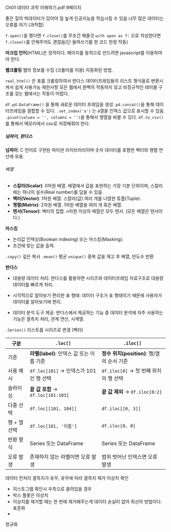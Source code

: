 



Ch01 데이터 과학 이해하기.pdf 9페이지


좋은 질의 빅데이터가 있어야 질 높게 인공지능을 학습시킬 수 있음
너무 많은 데이터는 오류를 야기 (과적합)

`f.open()`을 했다면 `f.close()`를 무조건 해줄것
`with open as f:` 으로 작성한다면 `f.close()`를 안해주어도 괜찮음(단 들여쓰기를 한 코드 한정 작동)


**마크업 언어**(HTML)은 정적이다. 
페이지를 동적으로 만드려면 javascript를 이용하여야 한다. 

**웹크롤링**
웹의 정보를 수집 (크롤러를 이용) 자동화된 방법.

`real_html()` 은 표를 크롤링하여서 판다스 데이터프레임들의 리스트 형식을로 변환시켜서 쉽게 사용가능
제한사항 모든 웹에서 완벽히 작동하지 않고 비정규적인 테이블 구조를 갖는 웹에서는 작동이 어렵다.

`df.pd.DataFrame()` 을 통해 새로운 데이터 프레임을 생성.
`pd.concat()`을 통해 데이터프레임을 결합할 수 있다.
`.set_index('a')` 는 a열을 인덱스 값으로 표시할 수 있음.
`.pivot(values = '', columns = '')`을 통해서 행열을 바꿀 수 있다.
`df.to_csv()`를 통해서 메모리에서 csv로 저장해줘야 한다.

##### 넘파이, 판다스

**넘파이**: C 언어로 구현된 파이썬 라이브러리이며 숫자 데이터를 포함한 벡터와 행렬 연산에 유용.

###### 배열
- **스칼라(Scalar)**: 0차원 배열. 배열에서 값을 표현하는 가장 기본 단위이며, 스칼라에는 하나의 실수(Real  number)를 담을 수 있음.
- **벡터(Vector)**: 1차원 배열. 스칼라(값) 여러 개를 나열한 튜플(Tuple).
- **행렬(Matrix)**: 2차원 배열. 1차원 배열을 여러 개 묶은 배열.
- **텐서(Tensor)**: 벡터의 집합. n차원 이상의 배열은 모두 텐서. (모든 배열은 텐서이다.)

 **마스킹**
-  논리값 인덱싱(Boolean indexing) 또는 마스킹(Masking):
- 조건에 맞는 값을 출력.

`.copy()` 깊은 복사
`.mean()` 평균
`unique()` 중복 값을 재고 후 배열, 빈도수 반환

**판다스**

- 대용량 데이터 처리: 판다스를 활용하면 시리즈와 데이터프레임 자료구조로 대용량 데이터를 빠르게 처리.

-  시각적으로 알아보기 편리한 표 형태: 데이터 구조가 표 형태이기 때문에 사용자가 데이터를 알아보기에 편리.

-  데이터 분석 도구 제공: 판다스에서 제공하는 기능 중 데이터 분석에 자주 사용하는 기능은 결측치 처리, 관계 연산, 시계열.

`.Series()` 리스트를 시리즈로 변경 (벡터)

| 구분       | `.loc[]`                       | `.iloc[]`                       |
| -------- | ------------------------------ | ------------------------------- |
| 기준       | **라벨(label)**: 인덱스 값 또는 이름 기준  | **정수 위치(position)**: 행/열의 순서 기준 |
| 사용 예시    | `df.loc[101]` → 인덱스가 101인 행 선택 | `df.iloc[0]` → 첫 번째 위치의 행 선택    |
| 슬라이싱     | **끝 값 포함** → `df.loc[101:103]` | **끝 값 제외** → `df.iloc[0:2]`     |
| 다중 선택    | `df.loc[[101, 104]]`           | `df.iloc[[0, 3]]`               |
| 행 + 열 선택 | `df.loc[101, '이름']`            | `df.iloc[0, 0]`                 |
| 반환 형식    | Series 또는 DataFrame            | Series 또는 DataFrame             |
| 오류 발생    | 존재하지 않는 라벨이면 오류 발생             | 범위 벗어난 인덱스면 오류 발생               |

데이터 전처리
결측지가 유무, 유무에 따라 결측지 제거
이상치 확인
- 히스토그램 확인시 우측으로 쏠려있을 경우
- 박스 플롯은 이상치
- 이상치를 제거할 때는 한 번에 제거해주는게 데이터 손실이 없어 최선의 방법이다.
표준화
- 
정규화